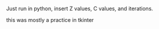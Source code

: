 Just run in python, insert Z values, C values, and iterations. 

this was mostly a practice in tkinter
